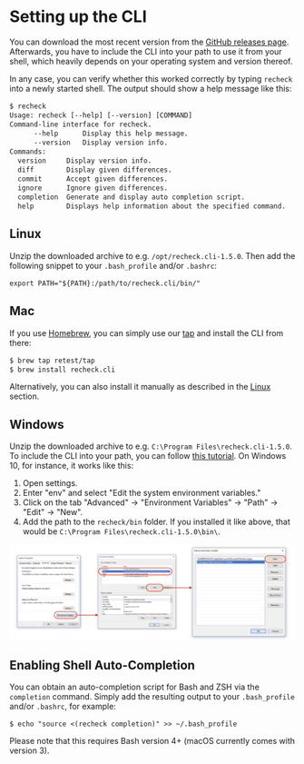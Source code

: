# Setting up the CLI

You can download the most recent version from the [GitHub releases page](https://github.com/retest/recheck.cli/releases/). Afterwards, you have to include the CLI into your path to use it from your shell, which heavily depends on your operating system and version thereof.

In any case, you can verify whether this worked correctly by typing `recheck` into a newly started shell. The output should show a help message like this:

```text
$ recheck
Usage: recheck [--help] [--version] [COMMAND]
Command-line interface for recheck.
      --help      Display this help message.
      --version   Display version info.
Commands:
  version     Display version info.
  diff        Display given differences.
  commit      Accept given differences.
  ignore      Ignore given differences.
  completion  Generate and display auto completion script.
  help        Displays help information about the specified command.
```

## Linux

Unzip the downloaded archive to e.g. `/opt/recheck.cli-1.5.0`. Then add the following snippet to your `.bash_profile` and/or `.bashrc`:

```text
export PATH="${PATH}:/path/to/recheck.cli/bin/"
```

## Mac

If you use [Homebrew](https://brew.sh/), you can simply use our [tap](https://github.com/retest/homebrew-tap/) and install the CLI from there:

```text
$ brew tap retest/tap
$ brew install recheck.cli
```

Alternatively, you can also install it manually as described in the [Linux](#linux) section.

## Windows

Unzip the downloaded archive to e.g. `C:\Program Files\recheck.cli-1.5.0`. To include the CLI into your path, you can follow [this tutorial](https://java.com/en/download/help/path.xml). On Windows 10, for instance, it works like this:

1. Open settings.
2. Enter "env" and select "Edit the system environment variables."
3. Click on the tab "Advanced" -> "Environment Variables" -> "Path" -> "Edit" -> "New".
4. Add the path to the `recheck/bin` folder. If you installed it like above, that would be `C:\Program Files\recheck.cli-1.5.0\bin\`.

![Setting up the environment variables in Windows 10](env_variables.png)

## Enabling Shell Auto-Completion

You can obtain an auto-completion script for Bash and ZSH via the `completion` command. Simply add the resulting output to your `.bash_profile` and/or `.bashrc`, for example:

```text
$ echo "source <(recheck completion)" >> ~/.bash_profile
```

Please note that this requires Bash version 4+ (macOS currently comes with version 3).
